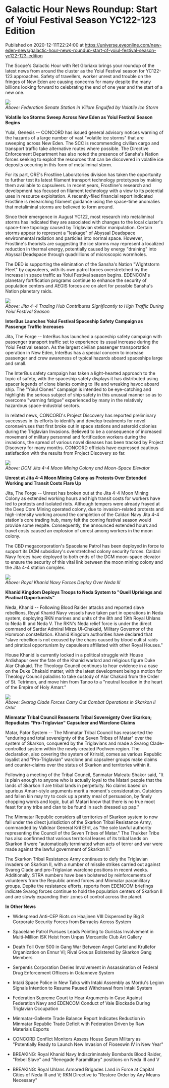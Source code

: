 # Galactic Hour News Roundup: Start of Yoiul Festival Season YC122-123 Edition
Published on 2020-12-11T22:24:00 at https://universe.eveonline.com/new-eden-news/galactic-hour-news-roundup-start-of-yoiul-festival-season-yc122-123-edition

The Scope's Galactic Hour with Ret Gloriaxx brings your roundup of the latest news from around the cluster as the Yoiul Festival season for YC122-123 approaches. Safety of travellers, worker unrest and trouble on the fringes of New Eden are causing concerns for many despite the many billions looking forward to celebrating the end of one year and the start of a new one.

![](https://web.ccpgamescdn.com/fiction/eveonline/worldnews/images/senate_villore_vii_m6.png)  
_Above: Federation Senate Station in Villore Engulfed by Volatile Ice Storm_

**Volatile Ice Storms Sweep Across New Eden as Yoiul Festival Season Begins**

Yulai, Genesis -- CONCORD has issued general advisory notices warning of the hazards of a large number of vast "volatile ice storms" that are sweeping across New Eden. The SCC is recommending civilian cargo and transport traffic take alternative routes where possible. The Directive Enforcement Department has also noted the presence of Sansha's Nation forces seeking to exploit the resources that can be discovered in volatile ice deposits occuring in this form of metaliminal storm.

For its part, ORE's Frostline Laboratories division has taken the opportunity to further test its latest filament transport technology prototypes by making them available to capsuleers. In recent years, Frostline's research and development has focused on filament technology with a view to its potential uses in resource exploitation. A recently-filed financial report indicated Frostline is researching filament guidance using the space-time anomalies that metaliminal storms are believed to form around.

Since their emergence in August YC122, most research into metaliminal storms has indicated they are associated with changes to the local cluster's space-time topology caused by Triglavian stellar manipulation. Certain storms appear to represent a "leakage" of Abyssal Deadspace environmental radiation and particles into normal space. However, Frostline's theorists are suggesting the ice storms may represent a localized reduction in thermal energy, potentially caused by energy "draining" into Abyssal Deadspace through quadrillions of microscopic wormholes.

The DED is supporting the elimination of the Sansha's Nation "Wightstorm Fleet" by capsuleers, with its own patrol forces overstretched by the increase in space traffic as Yoiul Festival season begins. EDENCOM's planetary fortification programs continue to enhance the security of population centers and AEGIS forces are on alert for possible Sansha's Nation planetary raids.

![](https://web.ccpgamescdn.com/fiction/eveonline/worldnews/images/industrial_sectors_4_4_jita.png)  
_Above: Jita 4-4 Trading Hub Contributes Significantly to High Traffic During Yoiul Festival Season_

**InterBus Launches Yoiul Festival Spaceship Safety Campaign as Passenge Traffic Increases**

Jita, The Forge -- InterBus has launched a spaceship safety campaign with passenger transport traffic set to experience its usual increase during the Yoiul Festival season. As the largest civilian passenger transportation operation in New Eden, InterBus has a special concern to increase passenger and crew awareness of typical hazards aboard spaceships large and small.

The InterBus safety campaign has taken a light-hearted approach to the topic of safety, with the spaceship safety displays it has distributed using spacer legends of clone blanks coming to life and wreaking havoc aboard ship. The "Yoiul Clones" campaign is intended to be eye-catching and highlights the serious subject of ship safety in this unusual manner so as to overcome "warning fatigue" experienced by many in the relatively hazardous space-industrial sectors.

In related news, CONCORD's Project Discovery has reported preliminary successes in its efforts to identify and develop treatments for novel coronaviruses that first broke out in space stations and asteroid colonies during the Triglavian Invasions. Believed to be a consequence of increased movement of military personnel and fortification workers during the invasions, the spread of various novel diseases has been tracked by Project Discovery for many months. CONCORD officials have expressed cautious satisfaction with the results from Project Discovery so far.

![](https://web.ccpgamescdn.com/fiction/eveonline/worldnews/images/dcm_4_4_moon_elevator.png)  
_Above: DCM Jita 4-4 Moon Mining Colony and Moon-Space Elevator_

**Unrest at Jita 4-4 Moon Mining Colony as Protests Over Extended Working and Transit Costs Flare Up**

Jita, The Forge -- Unrest has broken out at the Jita 4-4 Moon Mining Colony as extended working hours and high transit costs for workers have led to protests and isolated riots. Although tempers were already frayed at the Deep Core Mining operated colony, due to invasion-related protests and high-intensity working around the completion of the Caldari Navy Jita 4-4 station's core trading hub, many felt the coming festival season would provide some respite. Consequently, the announced extended hours and travel costs caused an explosion of unrest among workers in the moon colony.

The CBD megacorporation's Spacelane Patrol has been deployed in force to support its DCM subsidiary's overstretched colony security forces. Caldari Navy forces have deployed to both ends of the DCM moon-space elevator to ensure the security of this vital link between the moon mining colony and the Jita 4-4 station complex.

![](https://web.ccpgamescdn.com/fiction/eveonline/worldnews/images/rkn_forces_neda_iii.png)  
_Above: Royal Khanid Navy Forces Deploy Over Neda III_

**Khanid Kingdom Deploys Troops to Neda System to "Quell Uprisings and Piratical Opportunists"**

Neda, Khanid -- Following Blood Raider attacks and reported slave rebellions, Royal Khanid Navy vessels have taken part in operations in Neda system, deploying RKN marines and units of the 8th and 19th Royal Uhlans to Neda III and Neda V. The RKN's Neda relief force is under the direct command of Sardar Admiral Mirza Ul-Chakaid, Military Governor of the Homroon constellation. Khanid Kingdom authorities have declared that "slave rebellion is not excused by the chaos caused by blood cultist raids and piratical opportunism by capsuleers affiliated with other Royal Houses."

House Khanid is currently locked in a political struggle with House Ardishapur over the fate of the Khanid warlord and religious figure Duke Alar Chakaid. The Theology Council continues to hear evidence in a case on the Duke Chakaid matter, with the latest development being a motion for Theology Council paladins to take custody of Alar Chakaid from the Order of St. Tetrimon, and move him from Tanoo to a "neutral location in the heart of the Empire of Holy Amarr."

![](https://web.ccpgamescdn.com/fiction/eveonline/worldnews/images/triglavians_skarkon_ii.png)  
_Above: Svarog Clade Forces Carry Out Combat Operations in Skarkon II Orbit_

**Minmatar Tribal Council Reasserts Tribal Sovereignty Over Skarkon; Repudiates "Pro-Triglavian" Capsuleer and Warclone Claims**

Matar, Pator System -- The Minmatar Tribal Council has reasserted the "enduring and total sovereignty of the Seven Tribes of Matar" over the system of Skarkon, conquered by the Triglavians and made a Svarog Clade-controlled system within the newly-created Pochven region. The declaration, also covering the system of Krirald, comes as various Republic loyalist and "Pro-Triglavian" warclone and capsuleer groups make claims and counter-claims over the status of Skarkon and territories within it.

Following a meeting of the Tribal Council, Sanmatar Maleatu Shakor said, "It is plain enough to anyone who is actually loyal to the Matari people that the lands of Skarkon II are tribal lands in perpetuity. No claims based on spurious Amarr-style arguments merit a moment's consideration. Outsiders and fallen kin may try to cook up a pretty meal of persuasion, by finely chopping words and logic, but all Matari know that there is no true moot feast for any tribe and clan to be found in such dressed up pap."

The Minmatar Republic considers all territories of Skarkon system to now fall under the direct jurisdiction of the Skarkon Tribal Resistance Army, commanded by Valklear General Kril Efrit, as "the sole lawful authority representing the Council of the Seven Tribes of Matar." The Thukker Tribe has also confirmed that various territorial leases of its tribal lands on Skarkon II were "automatically terminated when acts of terror and war were made against the lawful government of Skarkon II."

The Skarkon Tribal Resistance Army continues to defy the Triglavian invaders on Skarkon II, with a number of missile strikes carried out against Svarog Clade and pro-Triglavian warclone positions in recent weeks. Additionally, STRA numbers have been bolstered by reinforcements of volunteers from the Republic armed forces and Minmatar paramilitary groups. Depite the resistance efforts, reports from EDENCOM briefings indicate Svarog forces continue to hold the population centers of Skarkon II and are slowly expanding their zones of control across the planet.

**In Other News**

  * Widespread Anti-CEP Riots on Haajinen VIII Dispersed by Big 8 Corporate Security Forces from Barracks Across System


  * Spacelane Patrol Pursues Leads Pointing to Guristas Involvement in Multi-Million ISK Heist from Unpas Mercantile Club Art Gallery


  * Death Toll Over 500 in Gang War Between Angel Cartel and Krullefor Organization on Ennur VI; Rival Groups Bolstered by Skarkon Gang Members


  * Serpentis Corporation Denies Involvement in Assassination of Federal Drug Enforcement Officers in Octanneve System


  * Intaki Space Police in New Talks with Intaki Assembly as Mordu's Legion Signals Intention to Resume Paused Withdrawal from Intaki System


  * Federation Supreme Court to Hear Arguments in Case Against Federation Navy and EDENCOM Conduct of Vale Blockade During Triglavian Occupation


  * Minmatar-Gallente Trade Balance Report Indicates Reduction in Minmatar Republic Trade Deficit with Federation Driven by Raw Materials Exports


  * CONCORD Conflict Monitors Assess House Sarum Military as "Potentially Ready to Launch New Invasion of Floseswin IV in New Year"


  * BREAKING: Royal Khanid Navy Indiscriminately Bombards Blood Raider, "Rebel Slave" and "Renegade Paramilitary" positions on Neda III and V


  * BREAKING: Royal Uhlans Armored Brigades Land in Force at Capital Cities of Neda III and V; RKN Directive to "Restore Order by Any Means Necessary"
